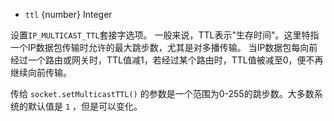 <!-- YAML
added: v0.3.8
-->

* `ttl` {number} Integer

设置`IP_MULTICAST_TTL`套接字选项。
一般来说，TTL表示"生存时间"。这里特指一个IP数据包传输时允许的最大跳步数，尤其是对多播传输。
当IP数据包每向前经过一个路由或网关时，TTL值减1，若经过某个路由时，TTL值被减至0，便不再继续向前传输。

传给 `socket.setMulticastTTL()` 的参数是一个范围为0-255的跳步数。大多数系统的默认值是 `1` ，但是可以变化。

